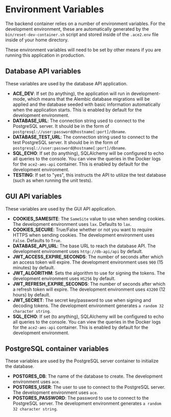 # Environment Variables

The backend container relies on a number of environment variables. For the development environment, these are automatically generated by the `bin/reset-dev-container.sh` script and stored inside of the `.ace2.env` file inside of your home directory.

These environment variables will need to be set by other means if you are running this application in production.

## Database API variables

These variables are used by the database API application.

- **ACE_DEV**: If set (to anything), the application will run in development-mode, which means that the Alembic database migrations will be applied and the database seeded with basic information automatically when the application starts. This is enabled by default for the development environment.
- **DATABASE_URL**: The connection string used to connect to the PostgreSQL server. It should be in the form of `postgresql://user:password@hostname[:port]/dbname`.
- **DATABASE_TEST_URL**: The connection string used to connect to the test PostgreSQL server. It should be in the form of `postgresql://user:password@hostname[:port]/dbname`.
- **SQL_ECHO**: If set (to anything), SQLAlchemy will be configured to echo all queries to the console. You can view the queries in the Docker logs for the `ace2-ams-api` container. This is enabled by default for the development environment.
- **TESTING**: If set to "yes", this instructs the API to utilize the test database (such as when running the unit tests).

## GUI API variables

These variables are used by the GUI API application.

- **COOKIES_SAMESITE**: The `SameSite` value to use when sending cookies. The development environment uses `lax`. Defaults to `lax`.
- **COOKIES_SECURE**: True/False whether or not you want to require HTTPS when sending cookies. The development environment uses `False`. Defaults to `True`.
- **DATABASE_API_URL**: The base URL to reach the database API. The development environment uses `http://db-api/api` by default.
- **JWT_ACCESS_EXPIRE_SECONDS**: The number of seconds after which an access token will expire. The development environment uses `900` (15 minutes) by default.
- **JWT_ALGORITHM**: Sets the algorithm to use for signing the tokens. The development environment uses `HS256` by default.
- **JWT_REFRESH_EXPIRE_SECONDS**: The number of seconds after which a refresh token will expire. The development environment uses `43200` (12 hours) by default.
- **JWT_SECRET**: The secret key/password to use when signing and decoding tokens. The development environment generates `a random 32 character string`.
- **SQL_ECHO**: If set (to anything), SQLAlchemy will be configured to echo all queries to the console. You can view the queries in the Docker logs for the `ace2-ams-api` container. This is enabled by default for the development environment.

## PostgreSQL container variables

These variables are used by the PostgreSQL server container to initialize the database.

- **POSTGRES_DB**: The name of the database to create. The development environment uses `ace`.
- **POSTGRES_USER**: The user to use to connect to the PostgreSQL server. The development environment uses `ace`.
- **POSTGRES_PASSWORD**: The password to use to connect to the PostgreSQL server. The development environment generates `a random 32 character string`.
